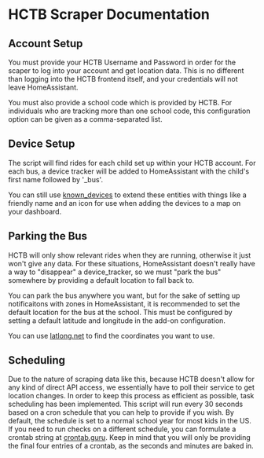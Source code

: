 # HCTB Scraper Documentation

## Account Setup
You must provide your HCTB Username and Password in order for the scaper to log into your account and get location data. This is no different than logging into the HCTB frontend itself, and your credentials will not leave HomeAssistant.

You must also provide a school code which is provided by HCTB. For individuals who are tracking more than one school code, this configuration option can be given as a comma-separated list.

## Device Setup
The script will find rides for each child set up within your HCTB account. For each bus, a device tracker will be added to HomeAssistant with the child's first name followed by '_bus'.

You can still use [known_devices](https://www.home-assistant.io/integrations/device_tracker/#known_devicesyaml) to extend these entities with things like a friendly name and an icon for use when adding the devices to a map on your dashboard.

## Parking the Bus
HCTB will only show relevant rides when they are running, otherwise it just won't give any data. For these situations, HomeAssistant doesn't really have a way to "disappear" a device_tracker, so we must "park the bus" somewhere by providing a default location to fall back to.

You can park the bus anywhere you want, but for the sake of setting up notificaitons with zones in HomeAssistant, it is recommended to set the default location for the bus at the school. This must be configured by setting a default latitude and longitude in the add-on configuration.

You can use [latlong.net](https://www.latlong.net/) to find the coordinates you want to use.

## Scheduling
Due to the nature of scraping data like this, because HCTB doesn't allow for any kind of direct API access, we essentially have to poll their service to get location changes. In order to keep this process as efficient as possible, task scheduling has been implemented. This script will run every 30 seconds based on a cron schedule that you can help to provide if you wish. By default, the schedule is set to a normal school year for most kids in the US. If you need to run checks on a different schedule, you can formulate a crontab string at [crontab.guru](https://crontab.guru/). Keep in mind that you will only be providing the final four entries of a crontab, as the seconds and minutes are baked in.
